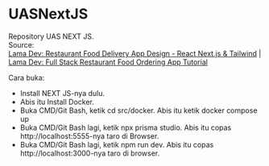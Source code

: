 ﻿# UASNextJS
Repository UAS NEXT JS.
<br>Source:<br> [Lama Dev: Restaurant Food Delivery App Design - React Next.js & Tailwind](https://youtu.be/aYzT06aQkGI?si=dPeTJt_qc5dlnYDC) | [Lama Dev: Full Stack Restaurant Food Ordering App Tutorial](https://youtu.be/gXlcwtS40LA?si=k1snkenZdjW2DmWG)

Cara buka: <br />
- Install NEXT JS-nya dulu. <br />
- Abis itu Install Docker. <br />
- Buka CMD/Git Bash, ketik cd src/docker. Abis itu ketik docker compose up <br /> 
- Buka CMD/Git Bash lagi, ketik npx prisma studio. Abis itu copas http://localhost:5555-nya taro di Browser. <br /> 
- Buka CMD/Git Bash lagi, ketik npm run dev. Abis itu copas http://localhost:3000-nya taro di browser.
